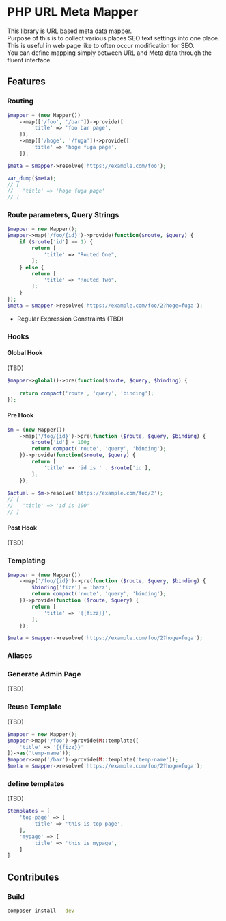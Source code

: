 # PHP URL Meta Mapper

This library is URL based meta data mapper.  
Purpose of this is to collect various places SEO text settings into one place.  
This is useful in web page like to often occur modification for SEO.  
You can define mapping simply between URL and Meta data through the fluent interface.  

## Features

### Routing

```php
$mapper = (new Mapper())
    ->map(['/foo', '/bar'])->provide([
        'title' => 'foo bar page',
    ]);
    ->map(['/hoge', '/fuga'])->provide([
        'title' => 'hoge fuga page',
    ]);

$meta = $mapper->resolve('https://example.com/foo');

var_dump($meta);
// [
//   'title' => 'hoge fuga page'
// ]
```

### Route parameters, Query Strings

```php
$mapper = new Mapper();
$mapper->map('/foo/{id}')->provide(function($route, $query) {
    if ($route['id'] == 1) {
        return [
            'title' => "Routed One", 
        ];
    } else {
        return [
            'title' => "Routed Two", 
        ];
    }
});
$meta = $mapper->resolve('https://example.com/foo/2?hoge=fuga');
```

* Regular Expression Constraints (TBD)

### Hooks

#### Global Hook 

(TBD)

```php
$mapper->global()->pre(function($route, $query, $binding) {
    
    return compact('route', 'query', 'binding');
});
```

#### Pre Hook

```php
$m = (new Mapper())
    ->map('/foo/{id}')->pre(function ($route, $query, $binding) {
        $route['id'] = 100;
        return compact('route', 'query', 'binding');
    })->provide(function($route, $query) {
        return [
            'title' => 'id is ' . $route['id'],
        ];
    });

$actual = $m->resolve('https://example.com/foo/2');
// [
//   'title' => 'id is 100'
// ]
```

#### Post Hook 

(TBD)

### Templating

```php
$mapper = (new Mapper())
    ->map('/foo/{id}')->pre(function ($route, $query, $binding) {
        $binding['fizz'] = 'bazz';
        return compact('route', 'query', 'binding');
    })->provide(function ($route, $query) {
        return [
            'title' => '{{fizz}}',
        ];
    });

$meta = $mapper->resolve('https://example.com/foo/2?hoge=fuga');
```

### Aliases

### Generate Admin Page 

(TBD)

### Reuse Template 

(TBD)

```php
$mapper = new Mapper();
$mapper->map('/foo')->provide(M::template([
    'title' => '{{fizz}}'
])->as('temp-name'));
$mapper->map('/bar')->provide(M::template('temp-name'));
$meta = $mapper->resolve('https://example.com/foo/2?hoge=fuga');
```

### define templates 

(TBD)

```php
$templates = [
    'top-page' => [
        'title' => 'this is top page',
    ],
    'mypage' => [
        'title' => 'this is mypage',
    ]
]


```

## Contributes

### Build

```sh
composer install --dev
```